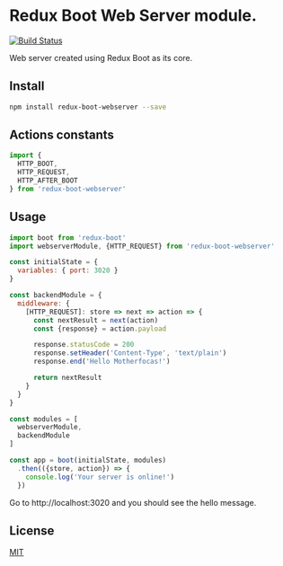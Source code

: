 # Redux Boot Web Server module.

[![Build Status](https://travis-ci.org/choko-org/redux-boot-webserver.svg?branch=master)](https://travis-ci.org/choko-org/redux-boot-webserver)

Web server created using Redux Boot as its core.

## Install
```bash
npm install redux-boot-webserver --save
```

## Actions constants

```js
import {
  HTTP_BOOT,
  HTTP_REQUEST,
  HTTP_AFTER_BOOT
} from 'redux-boot-webserver'
```

## Usage

```js
import boot from 'redux-boot'
import webserverModule, {HTTP_REQUEST} from 'redux-boot-webserver'

const initialState = {
  variables: { port: 3020 }
}

const backendModule = {
  middleware: {
    [HTTP_REQUEST]: store => next => action => {
      const nextResult = next(action)
      const {response} = action.payload

      response.statusCode = 200
      response.setHeader('Content-Type', 'text/plain')
      response.end('Hello Motherfocas!')

      return nextResult
    }
  }
}

const modules = [
  webserverModule,
  backendModule
]

const app = boot(initialState, modules)
  .then(({store, action}) => {
    console.log('Your server is online!')
  })
```

Go to http://localhost:3020 and you should see the hello message.

## License

[MIT](LICENSE.md)
